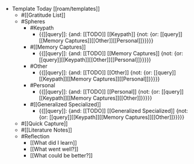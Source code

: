 - Template Today [[roam/templates]]
    - #[[Gratitude List]] 
    - #Spheres 
        - #Keypath
            - {{[[query]]: {and: [[TODO]] [[Keypath]] {not: {or: [[query]][[Memory Captures]][[Other]][[Personal]]}}}}}
        - #[[Memory Captures]]
            - {{[[query]]: {and: [[TODO]] [[Memory Captures]] {not: {or: [[query]][[Keypath]][[Other]][[Personal]]}}}}}
        - #Other
            - {{[[query]]: {and: [[TODO]] [[Other]] {not: {or: [[query]][[Keypath]][[Memory Captures]][[Personal]]}}}}}
        - #Personal
            - {{[[query]]: {and: [[TODO]] [[Personal]] {not: {or: [[query]][[Keypath]][[Memory Captures]][[Other]]}}}}}
        - #[[Generalized Specialized]]
            - {{[[query]]: {and: [[TODO]] [[Generalized Specialized]] {not: {or: [[query]][[Keypath]][[Memory Captures]][[Other]]}}}}}
    - #[[Quick Capture]]
    - #[[Literature Notes]]
    - #Reflection
        - [[What did I learn]]
        - [[What went well?]]
        - [[What could be better?]]
